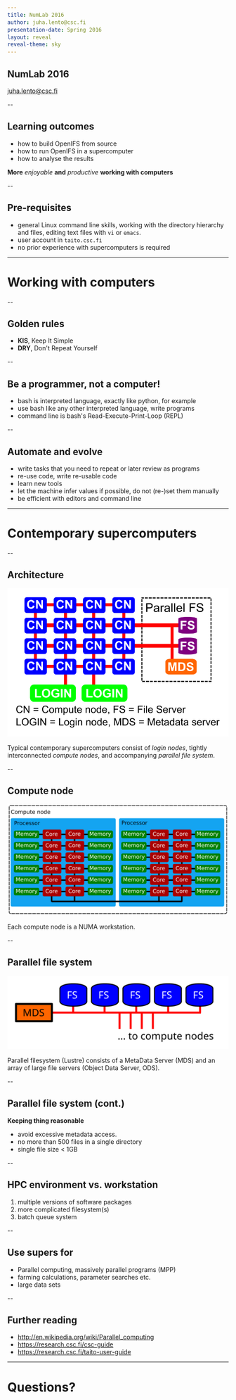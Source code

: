 ```yaml
---
title: NumLab 2016
author: juha.lento@csc.fi
presentation-date: Spring 2016
layout: reveal
reveal-theme: sky
---
```


## NumLab 2016

<juha.lento@csc.fi>

--

## Learning outcomes

-  how to build OpenIFS from source
-  how to run OpenIFS in a supercomputer
-  how to analyse the results

**More** *enjoyable* **and** *productive* **working with computers**

--

## Pre-requisites

-  general Linux command line skills, working with the directory
   hierarchy and files, editing text files with `vi` or `emacs`.
-  user account in `taito.csc.fi`
-  no prior experience with supercomputers is required

---

# Working with computers

--

## Golden rules

-  **KIS**, Keep It Simple
-  **DRY**, Don't Repeat Yourself

--

## Be a programmer, not a computer!

- bash is interpreted language, exactly like python, for example
- use bash like any other interpreted language, write programs
- command line is bash's Read-Execute-Print-Loop (REPL)

--

## Automate and evolve

- write tasks that you need to repeat or later review as programs
- re-use code, write re-usable code
- learn new tools
- let the machine infer values if possible, do not (re-)set them
  manually
- be efficient with editors and command line

---

# Contemporary supercomputers

--

## Architecture

![Cluster architecture](./SupercomputerArchitecture.svg "Juha's Incscape art")

Typical contemporary supercomputers consist of *login nodes*,
tightly interconnected *compute nodes*, and accompanying *parallel file
system*.

--

## Compute node

![Compute node](./ComputeNode.svg "Juha's Incscape art")

Each compute node is a NUMA workstation.

--

## Parallel file system

![Parallel file system](./ParallelFileSystem.svg "Juha's Incscape art")

Parallel filesystem (Lustre) consists of a MetaData Server (MDS) and
an array of large file servers (Object Data Server, ODS).

--

## Parallel file system (cont.)

**Keeping thing reasonable**

- avoid excessive metadata access.
- no more than 500 files in a single directory
- single file size < 1GB

--

## HPC environment vs. workstation

1. multiple versions of software packages
2. more complicated filesystem(s)
3. batch queue system

--

## Use supers for

-  Parallel computing, massively parallel programs (MPP)
-  farming calculations, parameter searches etc.
-  large data sets

--

## Further reading

-  <http://en.wikipedia.org/wiki/Parallel_computing>
-  <https://research.csc.fi/csc-guide>
-  <https://research.csc.fi/taito-user-guide>

---

# Questions?
